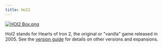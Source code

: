```yaml
---
title: HoI2
---
```



[![HOI2 Box.png](/images/0/03/HOI2_Box.png)](/wiki/File:HOI2_Box.png)

HoI2 stands for Hearts of Iron 2, the original or "vanilla" game
released in 2005. See the [version guide](/wiki/Versioning "Versioning")
for details on other versions and expansions.

